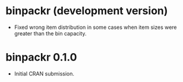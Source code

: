 # binpackr (development version)

* Fixed wrong item distribution in some cases when item sizes were greater than the bin capacity.

# binpackr 0.1.0

* Initial CRAN submission.
